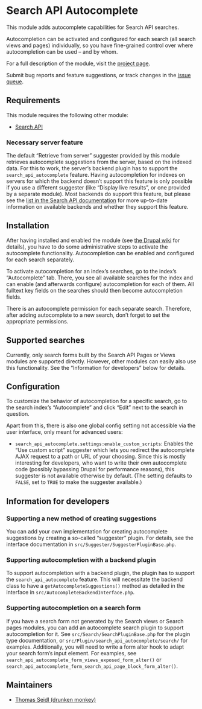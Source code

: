 # Search API Autocomplete

This module adds autocomplete capabilities for Search API searches.

Autocompletion can be activated and configured for each search (all search views
and pages) individually, so you have fine-grained control over where
autocompletion can be used – and by whom.

For a full description of the module, visit the [project page].

Submit bug reports and feature suggestions, or track changes in the [issue
queue].

[project page]: https://www.drupal.org/project/search_api_autocomplete
[issue queue]: https://www.drupal.org/project/issues/search_api_autocomplete


## Requirements


This module requires the following other module:

- [Search API](https://www.drupal.org/project/search_api)


### Necessary server feature

The default “Retrieve from server” suggester provided by this module retrieves
autocomplete suggestions from the server, based on the indexed data. For this to
work, the server’s backend plugin has to support the `search_api_autocomplete`
feature. Having autocompletion for indexes on servers for which the backend
doesn’t support this feature is only possible if you use a different suggester
(like “Display live results”, or one provided by a separate module). Most
backends do support this feature, but please see the [list in the Search API
documentation] for more up-to-date information on available backends and whether
they support this feature.

[list in the Search API documentation]: https://www.drupal.org/docs/8/modules/search-api/getting-started/server-backends-and-features#backends


## Installation

After having installed and enabled the module (see [the Drupal wiki] for
details), you have to do some administrative steps to activate the autocomplete
functionality. Autocompletion can be enabled and configured for each search
separately.

To activate autocompletion for an index’s searches, go to the index’s
“Autocomplete” tab. There, you see all available searches for the index and can
enable (and afterwards configure) autocompletion for each of them. All fulltext
key fields on the searches should then become autocompletion fields.

There is an autocomplete permission for each separate search. Therefore, after
adding autocomplete to a new search, don’t forget to set the appropriate
permissions.

[the Drupal wiki]: https://www.drupal.org/docs/extending-drupal/installing-modules


## Supported searches

Currently, only search forms built by the Search API Pages or Views modules are
supported directly. However, other modules can easily also use this
functionality. See the “Information for developers” below for details.


## Configuration

To customize the behavior of autocompletion for a specific search, go to the
search index’s “Autocomplete” and click “Edit” next to the search in question.

Apart from this, there is also one global config setting not accessible via the
user interface, only meant for advanced users:

- `search_api_autocomplete.settings:enable_custom_scripts`:
  Enables the “Use custom script” suggester which lets you redirect the
  autocomplete AJAX request to a path or URL of your choosing. Since this is
  mostly interesting for developers, who want to write their own autocomplete
  code (possibly bypassing Drupal for performance reasons), this suggester is
  not available otherwise by default. (The setting defaults to `FALSE`, set to
  `TRUE` to make the suggester available.)


## Information for developers


### Supporting a new method of creating suggestions

You can add your own implementation for creating autocomplete suggestions by
creating a so-called “suggester” plugin. For details, see the interface
documentation in `src/Suggester/SuggesterPluginBase.php`.


### Supporting autocompletion with a backend plugin

To support autocompletion with a backend plugin, the plugin has to support the
`search_api_autocomplete` feature. This will necessitate the backend class to
have a `getAutocompleteSuggestions()` method as detailed in the interface in
`src/AutocompleteBackendInterface.php`.


### Supporting autocompletion on a search form

If you have a search form not generated by the Search views or Search pages
modules, you can add an autocomplete search plugin to support autocompletion for
it. See `src/Search/SearchPluginBase.php` for the plugin type documentation,
or `src/Plugin/search_api_autocomplete/search/` for examples. Additionally, you
will need to write a form alter hook to adapt your search form’s input element.
For examples, see `search_api_autocomplete_form_views_exposed_form_alter()` or
`search_api_autocomplete_form_search_api_page_block_form_alter()`.


## Maintainers

- [Thomas Seidl (drunken monkey)](https://www.drupal.org/u/drunken-monkey)
